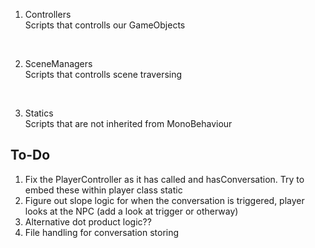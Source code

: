 1. Controllers<br>
Scripts that controlls our GameObjects
<br>

2. SceneManagers<br>
Scripts that controlls scene traversing
<br>

3. Statics <br>
Scripts that are not inherited from MonoBehaviour <br>


## To-Do<br>
1. Fix the PlayerController as it has called and hasConversation. Try to embed these within player class static
2. Figure out slope logic for when the conversation is triggered, player looks at the NPC (add a look at trigger or otherway)
3. Alternative dot product logic??
4. File handling for conversation storing
 